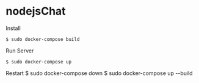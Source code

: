 # nodejsChat

Install

	$ sudo docker-compose build

Run Server

	$ sudo docker-compose up

Restart
	$ sudo docker-compose down
	$ sudo docker-compose up --build
